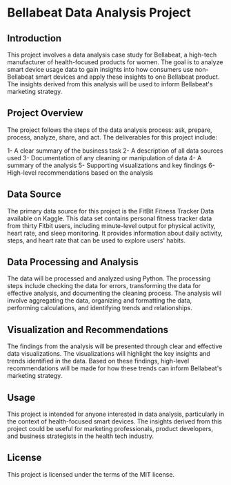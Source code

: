 # Bellabeat Data Analysis Project
## Introduction
This project involves a data analysis case study for Bellabeat, a high-tech manufacturer of health-focused products for women. The goal is to analyze smart device usage data to gain insights into how consumers use non-Bellabeat smart devices and apply these insights to one Bellabeat product. The insights derived from this analysis will be used to inform Bellabeat's marketing strategy.

## Project Overview
The project follows the steps of the data analysis process: ask, prepare, process, analyze, share, and act. The deliverables for this project include:

1- A clear summary of the business task
2- A description of all data sources used
3- Documentation of any cleaning or manipulation of data
4- A summary of the analysis
5- Supporting visualizations and key findings
6- High-level recommendations based on the analysis

## Data Source
The primary data source for this project is the FitBit Fitness Tracker Data available on Kaggle. This data set contains personal fitness tracker data from thirty Fitbit users, including minute-level output for physical activity, heart rate, and sleep monitoring. It provides information about daily activity, steps, and heart rate that can be used to explore users' habits.

## Data Processing and Analysis
The data will be processed and analyzed using Python. The processing steps include checking the data for errors, transforming the data for effective analysis, and documenting the cleaning process. The analysis will involve aggregating the data, organizing and formatting the data, performing calculations, and identifying trends and relationships.

## Visualization and Recommendations
The findings from the analysis will be presented through clear and effective data visualizations. The visualizations will highlight the key insights and trends identified in the data. Based on these findings, high-level recommendations will be made for how these trends can inform Bellabeat's marketing strategy.

## Usage
This project is intended for anyone interested in data analysis, particularly in the context of health-focused smart devices. The insights derived from this project could be useful for marketing professionals, product developers, and business strategists in the health tech industry.

## License
This project is licensed under the terms of the MIT license.
